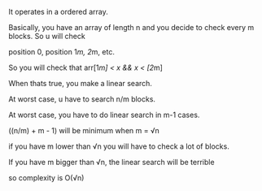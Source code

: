 It operates in a ordered array.

Basically, you have an array of length n and you decide to check every m blocks. So u will check

position 0, position 1*m, 2*m, etc.

So you will check that arr[1*m] < x && x < [2*m]

When thats true, you make a linear search.

At worst case, u have to search n/m blocks.

At worst case, you have to do linear search in m-1 cases.

((n/m) + m - 1) will be minimum when m = √n

if you have m lower than √n you will have to check a lot of blocks.

If you have m bigger than √n, the linear search will be terrible

so complexity is O(√n)

